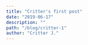 ```yaml
---
title: "Critter's first post"
date: "2019-06-17"
description: ""
path: "/blog/critter-1"
author: "Critter J."
---
```

